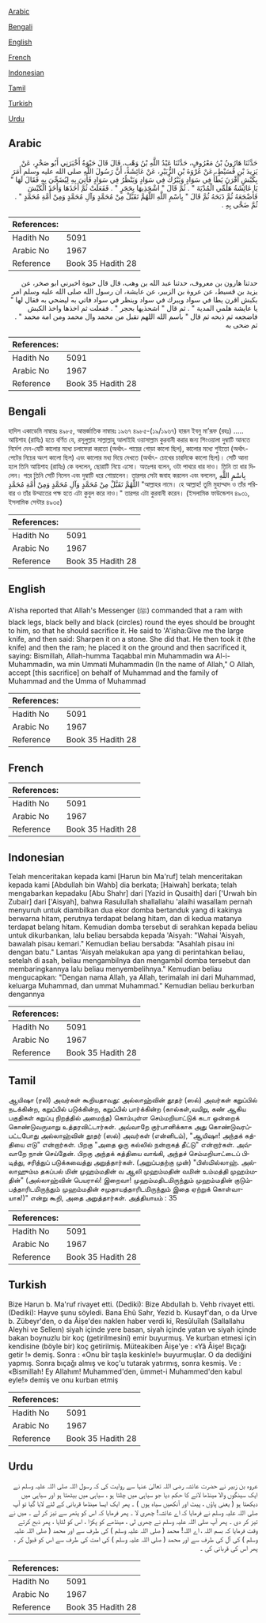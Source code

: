 [Arabic](#arabic)

[Bengali](#bengali)

[English](#english)

[French](#french)

[Indonesian](#indonesian)

[Tamil](#tamil)

[Turkish](#turkish)

[Urdu](#urdu)

## Arabic


<div dir="rtl" lang="ar" style={{fontSize:'larger',backgroundColor:'#f8f9fa',padding:20}}>
حَدَّثَنَا هَارُونُ بْنُ مَعْرُوفٍ، حَدَّثَنَا عَبْدُ اللَّهِ بْنُ وَهْبٍ، قَالَ قَالَ حَيْوَةُ أَخْبَرَنِي أَبُو صَخْرٍ، عَنْ يَزِيدَ بْنِ قُسَيْطٍ، عَنْ عُرْوَةَ بْنِ الزُّبَيْرِ، عَنْ عَائِشَةَ، أَنَّ رَسُولَ اللَّهِ صلى الله عليه وسلم أَمَرَ بِكَبْشٍ أَقْرَنَ يَطَأُ فِي سَوَادٍ وَيَبْرُكُ فِي سَوَادٍ وَيَنْظُرُ فِي سَوَادٍ فَأُتِيَ بِهِ لِيُضَحِّيَ بِهِ فَقَالَ لَهَا ‏"‏ يَا عَائِشَةُ هَلُمِّي الْمُدْيَةَ ‏"‏ ‏.‏ ثُمَّ قَالَ ‏"‏ اشْحَذِيهَا بِحَجَرٍ ‏"‏ ‏.‏ فَفَعَلَتْ ثُمَّ أَخَذَهَا وَأَخَذَ الْكَبْشَ فَأَضْجَعَهُ ثُمَّ ذَبَحَهُ ثُمَّ قَالَ ‏"‏ بِاسْمِ اللَّهِ اللَّهُمَّ تَقَبَّلْ مِنْ مُحَمَّدٍ وَآلِ مُحَمَّدٍ وَمِنْ أُمَّةِ مُحَمَّدٍ ‏"‏ ‏.‏ ثُمَّ ضَحَّى بِهِ ‏.‏
</div>
<div style={{backgroundColor:'#f8f9fa',padding:20, marginBottom: 10}}><table> <thead> <tr> <th>References:</th> <th></th> </tr> </thead> <tbody><tr><td>Hadith No</td><td>5091</td></tr><tr><td>Arabic No</td><td>1967</td></tr><tr><td>Reference</td><td>Book 35 Hadith 28</td></tr></tbody></table></div>


<div dir="rtl" lang="ar" style={{fontSize:'larger',backgroundColor:'#f8f9fa',padding:20}}>
حدثنا هارون بن معروف، حدثنا عبد الله بن وهب، قال قال حيوة اخبرني ابو صخر، عن يزيد بن قسيط، عن عروة بن الزبير، عن عايشة، ان رسول الله صلى الله عليه وسلم امر بكبش اقرن يطا في سواد ويبرك في سواد وينظر في سواد فاتي به ليضحي به فقال لها " يا عايشة هلمي المدية " . ثم قال " اشحذيها بحجر " . ففعلت ثم اخذها واخذ الكبش فاضجعه ثم ذبحه ثم قال " باسم الله اللهم تقبل من محمد وال محمد ومن امة محمد " . ثم ضحى به
</div>
<div style={{backgroundColor:'#f8f9fa',padding:20, marginBottom: 10}}><table> <thead> <tr> <th>References:</th> <th></th> </tr> </thead> <tbody><tr><td>Hadith No</td><td>5091</td></tr><tr><td>Arabic No</td><td>1967</td></tr><tr><td>Reference</td><td>Book 35 Hadith 28</td></tr></tbody></table></div>

## Bengali


<div dir="ltr" lang="bn" style={{fontSize:'larger',backgroundColor:'#f8f9fa',padding:20}}>
হাদিস একাডেমি নাম্বারঃ ৪৯৮৫, আন্তর্জাতিক নাম্বারঃ ১৯৬৭ ৪৯৮৫-(১৯/১৯৬৭) হারূন ইবনু মা’রূফ (রহঃ) ..... আয়িশাহ (রাযিঃ) হতে বর্ণিত যে, রসূলুল্লাহ সাল্লাল্লাহু আলাইহি ওয়াসাল্লাম কুরবানী করার জন্য শিংওয়ালা দুম্বাটি আনতে নির্দেশ দেন-যেটি কালোর মধ্যে চলাফেরা করতো (অর্থাৎ- পায়ের গোড়া কালো ছিল), কালোর মধ্যে শুইতো (অর্থাৎ- পেটের নিচের অংশ কালো ছিল) এবং কালোর মধ্য দিয়ে দেখতে (অর্থাৎ- চোখের চারদিকে কালো ছিল)। সেটি আনা হলে তিনি আয়িশাহ (রাযিঃ) কে বললেন, ছোরাটি নিয়ে এসো। অতঃপর বলেন, ওটা পাথরে ধার দাও। তিনি তা ধার দিলেন। পরে তিনি সেটি নিলেন এবং দুম্বাটি ধরে শোয়ালেন। তারপর সেটা জবাহ করলেন এবং বললেন, بِاسْمِ اللَّهِ اللَّهُمَّ تَقَبَّلْ مِنْ مُحَمَّدٍ وَآلِ مُحَمَّدٍ وَمِنْ أُمَّةِ مُحَمَّدٍ "আল্লাহর নামে। হে আল্লাহ! তুমি মুহাম্মাদ ও তাঁর পরিবার ও তাঁর উম্মাতের পক্ষ হতে এটা কুবুল করে নাও।" তারপর এটা কুরবানী করেন। (ইসলামিক ফাউন্ডেশন ৪৯৩১, ইসলামিক সেন্টার ৪৯৩৫)
</div>
<div style={{backgroundColor:'#f8f9fa',padding:20, marginBottom: 10}}><table> <thead> <tr> <th>References:</th> <th></th> </tr> </thead> <tbody><tr><td>Hadith No</td><td>5091</td></tr><tr><td>Arabic No</td><td>1967</td></tr><tr><td>Reference</td><td>Book 35 Hadith 28</td></tr></tbody></table></div>

## English


<div dir="ltr" lang="en" style={{fontSize:'larger',backgroundColor:'#f8f9fa',padding:20}}>
A'isha reported that Allah's Messenger (ﷺ) commanded that a ram with black legs, black belly and black (circles) round the eyes should be brought to him, so that he should sacrifice it. He said to 'A'isha:Give me the large knife, and then said: Sharpen it on a stone. She did that. He then took it (the knife) and then the ram; he placed it on the ground and then sacrificed it, saying: Bismillah, Allah-humma Taqabbal min Muhammadin wa Al-i-Muhammadin, wa min Ummati Muhammadin (In the name of Allah," O Allah, accept [this sacrifice] on behalf of Muhammad and the family of Muhammad and the Umma of Muhammad
</div>
<div style={{backgroundColor:'#f8f9fa',padding:20, marginBottom: 10}}><table> <thead> <tr> <th>References:</th> <th></th> </tr> </thead> <tbody><tr><td>Hadith No</td><td>5091</td></tr><tr><td>Arabic No</td><td>1967</td></tr><tr><td>Reference</td><td>Book 35 Hadith 28</td></tr></tbody></table></div>

## French


<div dir="ltr" lang="fr" style={{fontSize:'larger',backgroundColor:'#f8f9fa',padding:20}}>

</div>
<div style={{backgroundColor:'#f8f9fa',padding:20, marginBottom: 10}}><table> <thead> <tr> <th>References:</th> <th></th> </tr> </thead> <tbody><tr><td>Hadith No</td><td>5091</td></tr><tr><td>Arabic No</td><td>1967</td></tr><tr><td>Reference</td><td>Book 35 Hadith 28</td></tr></tbody></table></div>

## Indonesian


<div dir="ltr" lang="id" style={{fontSize:'larger',backgroundColor:'#f8f9fa',padding:20}}>
Telah menceritakan kepada kami [Harun bin Ma'ruf] telah menceritakan kepada kami [Abdullah bin Wahb] dia berkata; [Haiwah] berkata; telah mengabarkan kepadaku [Abu Shahr] dari [Yazid in Qusaith] dari ['Urwah bin Zubair] dari ['Aisyah], bahwa Rasulullah shallallahu 'alaihi wasallam pernah menyuruh untuk diambilkan dua ekor domba bertanduk yang di kakinya berwarna hitam, perutnya terdapat belang hitam, dan di kedua matanya terdapat belang hitam. Kemudian domba tersebut di serahkan kepada beliau untuk dikurbankan, lalu beliau bersabda kepada 'Aisyah: "Wahai 'Aisyah, bawalah pisau kemari." Kemudian beliau bersabda: "Asahlah pisau ini dengan batu." Lantas 'Aisyah melakukan apa yang di perintahkan beliau, setelah di asah, beliau mengambilnya dan mengambil domba tersebut dan membaringkannya lalu beliau menyembelihnya." Kemudian beliau mengucapkan: "Dengan nama Allah, ya Allah, terimalah ini dari Muhammad, keluarga Muhammad, dan ummat Muhammad." Kemudian beliau berkurban dengannya
</div>
<div style={{backgroundColor:'#f8f9fa',padding:20, marginBottom: 10}}><table> <thead> <tr> <th>References:</th> <th></th> </tr> </thead> <tbody><tr><td>Hadith No</td><td>5091</td></tr><tr><td>Arabic No</td><td>1967</td></tr><tr><td>Reference</td><td>Book 35 Hadith 28</td></tr></tbody></table></div>

## Tamil


<div dir="ltr" lang="ta" style={{fontSize:'larger',backgroundColor:'#f8f9fa',padding:20}}>
ஆயிஷா (ரலி) அவர்கள் கூறியதாவது: அல்லாஹ்வின் தூதர் (ஸல்) அவர்கள் கறுப்பில் நடக்கின்ற, கறுப்பில் படுக்கின்ற, கறுப்பில் பார்க்கின்ற (கால்கள்,வயிறு, கண் ஆகிய பகுதிகள் கறுப்பு நிறத்தில் அமைந்த) கொம்புள்ள செம்மறியாட்டுக் கடா ஒன்றைக் கொண்டுவருமாறு உத்தரவிட்டார்கள். அவ்வாறே குர்பானிக்காக அது கொண்டுவரப்பட்டபோது அல்லாஹ்வின் தூதர் (ஸல்) அவர்கள் (என்னிடம்), "ஆயிஷா! அந்தக் கத்தியை எடு" என்றார்கள். பிறகு "அதை ஒரு கல்லில் நன்றாகத் தீட்டு" என்றார்கள். அவ்வாறே நான் செய்தேன். பிறகு அந்தக் கத்தியை வாங்கி, அந்தச் செம்மறியாட்டைப் பிடித்து, சரித்துப் படுக்கவைத்து அறுத்தார்கள். (அறுப்பதற்கு முன்) "பிஸ்மில்லாஹ். அல்லாஹும்ம தகப்பல் மின் முஹம்மதின் வ ஆலி முஹம்மதின் வமின் உம்மத்தி முஹம்மதின்" (அல்லாஹ்வின் பெயரால்! இறைவா! முஹம்மதிடமிருந்தும் முஹம்மதின் குடும்பத்தாரிடமிருந்தும் முஹம்மதின் சமுதாயத்தாரிடமிருந்தும் இதை ஏற்றுக் கொள்வாயாக!)" என்று கூறி, அதை அறுத்தார்கள். அத்தியாயம் : 35
</div>
<div style={{backgroundColor:'#f8f9fa',padding:20, marginBottom: 10}}><table> <thead> <tr> <th>References:</th> <th></th> </tr> </thead> <tbody><tr><td>Hadith No</td><td>5091</td></tr><tr><td>Arabic No</td><td>1967</td></tr><tr><td>Reference</td><td>Book 35 Hadith 28</td></tr></tbody></table></div>

## Turkish


<div dir="ltr" lang="tr" style={{fontSize:'larger',backgroundColor:'#f8f9fa',padding:20}}>
Bize Harun b. Ma'ruf rivayet etti. (Dediki): Bize Abdullah b. Vehb rivayet etti. (Dediki): Hayve şunu söyledi. Bana Ehû Sahr, Yezid b. Kusayf'dan, o da Urve b. Zübeyr'den, o da Âişe'deıı naklen haber verdi ki, Resûluîlah (Sallallahu Aleyhi ve Selleın) siyah içinde yere basan, siyah içinde yatan ve siyah içinde bakan boynuzlu bir koç (getirilmesini) emir buyurmuş. Ve kurban etmesi için kendisine (böyle bir) koç getirilmiş. Müteakiben Âişe'ye : «Yâ Âişe! Bıçağı getir !» demiş. Sonra : «Onu bîr taşla keskinle!» buyurmuşlar. O da dediğini yapmış. Sonra bıçağı almış ve koç'u tutarak yatırmış, sonra kesmiş. Ve : «Bismillah! Ey Allahım! Muhammed'den, ümmet-i Muhammed'den kabul eyle!» demiş ve onu kurban etmiş
</div>
<div style={{backgroundColor:'#f8f9fa',padding:20, marginBottom: 10}}><table> <thead> <tr> <th>References:</th> <th></th> </tr> </thead> <tbody><tr><td>Hadith No</td><td>5091</td></tr><tr><td>Arabic No</td><td>1967</td></tr><tr><td>Reference</td><td>Book 35 Hadith 28</td></tr></tbody></table></div>

## Urdu


<div dir="rtl" lang="ur" style={{fontSize:'larger',backgroundColor:'#f8f9fa',padding:20}}>
عروہ بن زبیر نے حضرت عائشہ رضی اللہ تعالیٰ عنہا سے روایت کی کہ رسول اللہ صلی اللہ علیہ وسلم نے ایک سینگوں والا مینڈھا لانے کا حکم دیا جو سیاہی میں چلتا ہو ، سیاہی میں بیٹھتا ہو اور سیاہی میں دیکھتا ہو ( یعنی پاؤں ، پیٹ اور آنکھیں سیاہ ہوں ) ۔ پھر ایک ایسا مینڈھا قربانی کے لئے لایا گیا تو آپ صلی اللہ علیہ وسلم نے فرمایا کہ اے عائشہ! چھری لا ۔ پھر فرمایا کہ اس کو پتھر سے تیز کر لے ۔ میں نے تیز کر دی ۔ پھر آپ صلی اللہ علیہ وسلم نے چھری لی ، مینڈھے کو پکڑا ، اس کو لٹایا ، پھر ذبح کرتے وقت فرمایا کہ بسم اللہ ، اے اللہ! محمد ( صلی اللہ علیہ وسلم ) کی طرف سے اور محمد ( صلی اللہ علیہ وسلم ) کی آل کی طرف سے اور محمد ( صلی اللہ علیہ وسلم ) کی امت کی طرف سے اس کو قبول کر ، پھر اس کی قربانی کی ۔
</div>
<div style={{backgroundColor:'#f8f9fa',padding:20, marginBottom: 10}}><table> <thead> <tr> <th>References:</th> <th></th> </tr> </thead> <tbody><tr><td>Hadith No</td><td>5091</td></tr><tr><td>Arabic No</td><td>1967</td></tr><tr><td>Reference</td><td>Book 35 Hadith 28</td></tr></tbody></table></div>